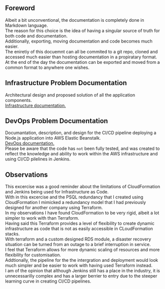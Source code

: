 ## Foreword

Albeit a bit unconventional, the documentation is completely done in Markdown language. <br>
The reason for this choice is the idea of having a singular source of truth for both code and documentation. <br>
Additionally, exporting, moving documentation and code becomes much easier. <br> 
The eniretiy of this docuemnt can all be commited to a git repo, cloned and accessed much easier than hosting documentation in a propiratary format. <br>
At the end of the day the documentation can be exported and moved from a common format to anywhere one wishes.

## Infrastructure Problem Documentation

Architectural design and proposed solution of all the application components.<br>
[Infrastructure documentation.](./documents/Infrastructure.md)


## DevOps Problem Documentation

Documantation, description, and design for the CI/CD pipeline deploying a Node.js application into AWS Elastic Beanstalk.<br>
[DevOps documentation.](./documents/devops.md)<br>
Please be aware that the code has `not` been fully tested, and was created to reflect the knowledge and ability to work within the AWS infrastructure and using CI/CD pilelines in Jenkins.


## Observations

This excercise was a good reminder about the limitations of CloudFormation and Jenkins being used for Infrastructure as Code.<br>
With in this excercise and the PSQL redundancy that I created using CloudFormation I mimicked a redundancy model that I had previously designed for another company using Terraform. <br>
In my observations I have found CloudFormation to be very rigid, albeit a lot simpler to work with than Terraform.<br> 
Having said this Terraform provides a level of flexibility to create dynamic infrastructure as code that is not as easily accessible in CLoudFormation stacks.<br>
With terraform and a custom designed RDS module, a disaster recovery situation can be turned from an outage to a brief interruption in service. <br>
I feel that Terraform allows for more dynamic scaling of resources and more flexibility for customisation.<br>
Addtionally, the pipeline for the the intergration and deployment would look much simpler and be easier to work with having used Terraform instead. <br>
I am of the opinion that although Jenkins still has a place in the industry, it is unnecessarilly complex and has a larger berrier to entry due to the steeper learning curve in creating CI/CD pipelines.<br> 

